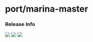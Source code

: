 # port/marina-master

### Release Info
[![](https://images.microbadger.com/badges/version/port/marina-master.svg)](http://microbadger.com/images/port/marina-master "Image info @ microbadger.com")
[![](https://images.microbadger.com/badges/image/port/marina-master.svg)](http://microbadger.com/images/port/marina-master "Image info @ microbadger.com")
[![](https://images.microbadger.com/badges/commit/port/marina-master.svg)](http://microbadger.com/images/port/marina-master "Image info @ microbadger.com")
